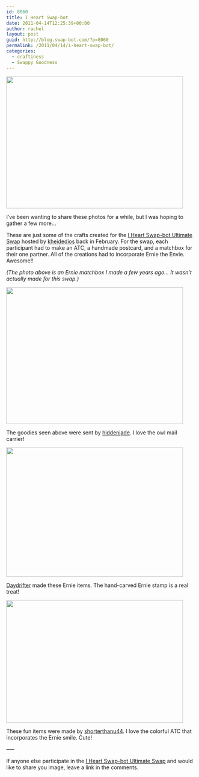 ```yaml
---
id: 8060
title: I Heart Swap-bot
date: 2011-04-14T12:25:39+00:00
author: rachel
layout: post
guid: http://blog.swap-bot.com/?p=8060
permalink: /2011/04/14/i-heart-swap-bot/
categories:
  - craftiness
  - Swappy Goodness
---
```

[<img src="http://blog.swap-bot.com/wp-content/uploads/2011/04/erniematchbox2.jpg" alt="" title="IMG_6385" width="470" height="350" class="alignnone size-full wp-image-8064" srcset="http://blog.swap-bot.com/wp-content/uploads/2011/04/erniematchbox2-300x223.jpg 300w, http://blog.swap-bot.com/wp-content/uploads/2011/04/erniematchbox2.jpg 470w" sizes="(max-width: 470px) 100vw, 470px" />](http://www.flickr.com/photos/rlj/3923674422/in/set-72157602135475903/)

I&#8217;ve been wanting to share these photos for a while, but I was hoping to gather a few more&#8230; 

These are just some of the crafts created for the [I Heart Swap-bot Ultimate Swap](http://www.swap-bot.com/swap/show/82038) hosted by [kheidedios](http://www.swap-bot.com/user:kheidedios) back in February. For the swap, each participant had to make an ATC, a handmade postcard, and a matchbox for their one partner. All of the creations had to incorporate Ernie the Envie. Awesome!! 

_(The photo above is an Ernie matchbox I made a few years ago&#8230; It wasn&#8217;t actually made for this swap.)_

<img src="http://blog.swap-bot.com/wp-content/uploads/2011/04/hiddenjade.jpg" alt="" title="hiddenjade" width="470" height="363" class="alignnone size-full wp-image-8061" />

The goodies seen above were sent by [hiddenjade](http://www.swap-bot.com/user:hiddenjade). I love the owl mail carrier!

[<img src="http://blog.swap-bot.com/wp-content/uploads/2011/04/daydrifter.jpg" alt="" title="daydrifter" width="470" height="343" class="alignnone size-full wp-image-8062" />](http://www.flickr.com/photos/53828366@N02/5454690123/in/set-72157625953055177/)

[Daydrifter](http://www.swap-bot.com/user:daydrifter) made these Ernie items. The hand-carved Ernie stamp is a real treat!

<img src="http://blog.swap-bot.com/wp-content/uploads/2011/04/shorterthanu44.jpg" alt="" title="shorterthanu44" width="470" height="325" class="alignnone size-full wp-image-8063" srcset="http://blog.swap-bot.com/wp-content/uploads/2011/04/shorterthanu44-300x207.jpg 300w, http://blog.swap-bot.com/wp-content/uploads/2011/04/shorterthanu44.jpg 470w" sizes="(max-width: 470px) 100vw, 470px" />

These fun items were made by [shorterthanu44](http://www.swap-bot.com/user:shorterthanu44). I love the colorful ATC that incorporates the Ernie smile. Cute!

&#8212;&#8211;

If anyone else participate in the [I Heart Swap-bot Ultimate Swap](http://www.swap-bot.com/swap/show/82038) and would like to share you image, leave a link in the comments.